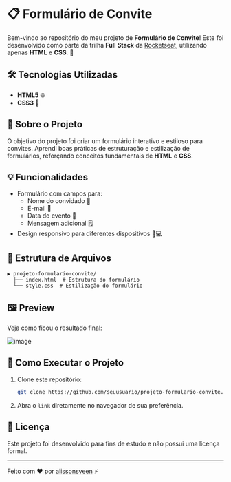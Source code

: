
# 📋 Formulário de Convite

Bem-vindo ao repositório do meu projeto de **Formulário de Convite**! Este foi desenvolvido como parte da trilha **Full Stack** da [Rocketseat](https://www.rocketseat.com.br/), utilizando apenas **HTML** e **CSS**. 🚀

## 🛠 Tecnologias Utilizadas

- **HTML5** 🌐
- **CSS3** 🎨

## 📖 Sobre o Projeto

O objetivo do projeto foi criar um formulário interativo e estiloso para convites. Aprendi boas práticas de estruturação e estilização de formulários, reforçando conceitos fundamentais de **HTML** e **CSS**.

## 💡 Funcionalidades

- Formulário com campos para:
  - Nome do convidado 📝
  - E-mail 📧
  - Data do evento 📅
  - Mensagem adicional 🗒️
- Design responsivo para diferentes dispositivos 📱💻

## 📂 Estrutura de Arquivos

```
▶ projeto-formulario-convite/
  ├── index.html  # Estrutura do formulário
  └── style.css  # Estilização do formulário
```

## 🖼️ Preview

Veja como ficou o resultado final:

 ![image](https://github.com/user-attachments/assets/c6a4e3e1-7192-4895-9fab-fc673825462c)


## 🚀 Como Executar o Projeto

1. Clone este repositório:
   ```bash
   git clone https://github.com/seuusuario/projeto-formulario-convite.git
   ```
2. Abra o `link` diretamente no navegador de sua preferência.

## 📝 Licença

Este projeto foi desenvolvido para fins de estudo e não possui uma licença formal.

---

Feito com ❤️ por [alissonsveen](https://github.com/alissonsveen) ⚡
